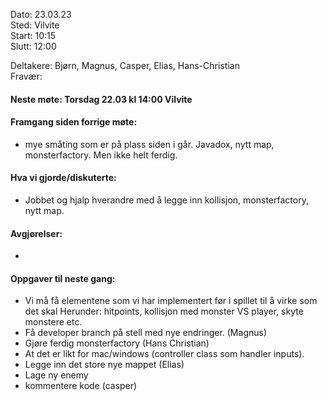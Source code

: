 Dato: 23.03.23  
Sted: Vilvite   
Start: 10:15   
Slutt: 12:00  

Deltakere: Bjørn, Magnus, Casper, Elias, Hans-Christian  
Fravær:  

#### Neste møte: Torsdag 22.03 kl 14:00 Vilvite

#### Framgang siden forrige møte:
- mye småting som er på plass siden i går. Javadox, nytt map, monsterfactory. Men ikke helt ferdig.


#### Hva vi gjorde/diskuterte:
- Jobbet og hjalp hverandre med å legge inn kollisjon, monsterfactory, nytt map.


#### Avgjørelser: 
- 

#### Oppgaver til neste gang:
- Vi må få elementene som vi har implementert før i spillet til å virke som det skal Herunder: hitpoints, kollisjon med monster VS player, skyte monstere etc.
- Få developer branch på stell med nye endringer. (Magnus) 
- Gjøre ferdig monsterfactory (Hans Christian)
- At det er likt for mac/windows (controller class som handler inputs).
- Legge inn det store nye mappet (Elias)
- Lage ny enemy 
- kommentere kode (casper)
